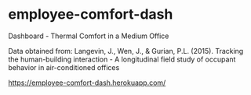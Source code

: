 # employee-comfort-dash
Dashboard - Thermal Comfort in a Medium Office

Data obtained from: Langevin, J., Wen, J., & Gurian, P.L. (2015). Tracking the human-building interaction - A longitudinal field study of occupant behavior in air-conditioned offices

https://employee-comfort-dash.herokuapp.com/
